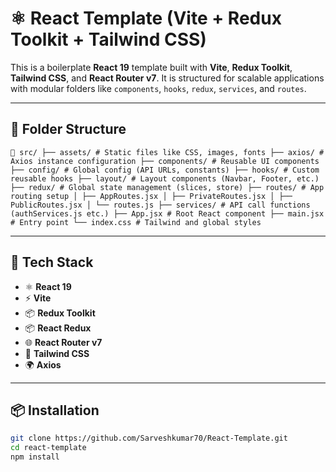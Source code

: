 # ⚛️ React Template (Vite + Redux Toolkit + Tailwind CSS)

This is a boilerplate **React 19** template built with **Vite**, **Redux Toolkit**, **Tailwind CSS**, and **React Router v7**. It is structured for scalable applications with modular folders like `components`, `hooks`, `redux`, `services`, and `routes`.

---

## 📁 Folder Structure

``` 📁 src/ ├── assets/ # Static files like CSS, images, fonts ├── axios/ # Axios instance configuration ├── components/ # Reusable UI components ├── config/ # Global config (API URLs, constants) ├── hooks/ # Custom reusable hooks ├── layout/ # Layout components (Navbar, Footer, etc.) ├── redux/ # Global state management (slices, store) ├── routes/ # App routing setup │ ├── AppRoutes.jsx │ ├── PrivateRoutes.jsx │ ├── PublicRoutes.jsx │ └── routes.js ├── services/ # API call functions (authServices.js etc.) ├── App.jsx # Root React component ├── main.jsx # Entry point └── index.css # Tailwind and global styles ```

---

## 🚀 Tech Stack

- ⚛️ **React 19**
- ⚡ **Vite**
- 📦 **Redux Toolkit**
- 📦 **React Redux**
- 🌐 **React Router v7**
- 💅 **Tailwind CSS**
- 🌍 **Axios**

---

## 📦 Installation

```bash
git clone https://github.com/Sarveshkumar70/React-Template.git
cd react-template
npm install
